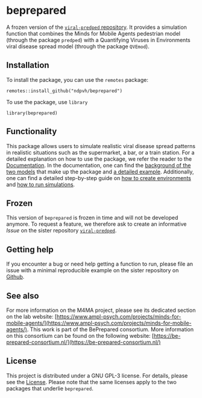 # beprepared

A frozen version of the [`viral-predped` repository](https://github.com/ndpvh/viral-predped). It provides a simulation function that combines the Minds for Mobile Agents pedestrian model (through the package `predped`) with a Quantifying Viruses in Environments viral disease spread model (through the package `QVEmod`).

## Installation

To install the package, you can use the `remotes` package:

```
remotes::install_github("ndpvh/beprepared")
```

To use the package, use `library` 

```
library(beprepared)
```

## Functionality

This package allows users to simulate realistic viral disease spread patterns in realistic situations such as the supermarket, a bar, or a train station. For a detailed explanation on how to use the package, we refer the reader to the [Documentation](https://github.com/ndpvh/beprepared-viral-predped/reference/index.html). In the documentation, one can find the [background of the two models](https://github.com/ndpvh/beprepared-viral-predped/articles/background.html) that make up the package and [a detailed example](https://github.com/ndpvh/beprepared-viral-predped/articles/example.html). Additionally, one can find a detailed step-by-step guide on [how to create environments](https://github.com/ndpvh/beprepared-viral-predped/articles/environments.html) and [how to run simulations](https://github.com/ndpvh/beprepared-viral-predped/articles/simulations.html).

## Frozen

This version of `beprepared` is frozen in time and will not be developed anymore. To request a feature, we therefore ask to create an informative _Issue_ on the sister repository [`viral-predped`](https://github.com/ndpvh/viral-predped).

## Getting help

If you encounter a bug or need help getting a function to run, please file an issue with a minimal reproducible example on the sister repository on [Github](https://github.com/ndpvh/viral-predped/-/issues).

## See also

For more information on the M4MA project, please see its dedicated section on the lab website: [https://www.ampl-psych.com/projects/minds-for-mobile-agents/](https://www.ampl-psych.com/projects/minds-for-mobile-agents/). This work is part of the BePrepared consortium. More information on this consortium can be found on the following website: [https://be-prepared-consortium.nl/](https://be-prepared-consortium.nl/)

## License

This project is distributed under a GNU GPL-3 license. For details, please see the [License](https://github.com/ndpvh/beprepared-viral-predped/-/blob/main/LICENSE). Please note that the same licenses apply to the two packages that underlie `beprepared`.
